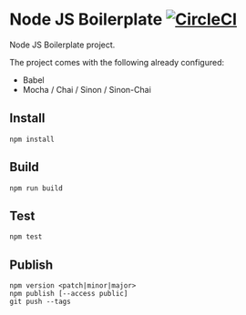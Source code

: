 # Node JS Boilerplate [![CircleCI](https://circleci.com/gh/prageeth/node-js-boilerplate.svg?style=svg)](https://circleci.com/gh/prageeth/node-js-boilerplate)

Node JS Boilerplate project.

The project comes with the following already configured:
- Babel
- Mocha / Chai / Sinon / Sinon-Chai

## Install
```
npm install
```

## Build
```
npm run build
```

## Test
```
npm test
```

## Publish
```
npm version <patch|minor|major>
npm publish [--access public]
git push --tags
```
